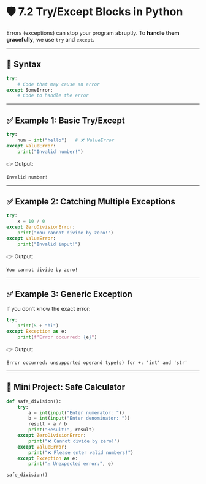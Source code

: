 # 🛡️ 7.2 Try/Except Blocks in Python

Errors (exceptions) can stop your program abruptly. To **handle them gracefully**, we use `try` and `except`.

---

## 🔑 Syntax

```python
try:
    # Code that may cause an error
except SomeError:
    # Code to handle the error
```

---

## ✅ Example 1: Basic Try/Except

```python
try:
    num = int("hello")   # ❌ ValueError
except ValueError:
    print("Invalid number!")
```

👉 Output:

```
Invalid number!
```

---

## ✅ Example 2: Catching Multiple Exceptions

```python
try:
    x = 10 / 0
except ZeroDivisionError:
    print("You cannot divide by zero!")
except ValueError:
    print("Invalid input!")
```

👉 Output:

```
You cannot divide by zero!
```

---

## ✅ Example 3: Generic Exception

If you don’t know the exact error:

```python
try:
    print(5 + "hi")
except Exception as e:
    print(f"Error occurred: {e}")
```

👉 Output:

```
Error occurred: unsupported operand type(s) for +: 'int' and 'str'
```

---

## 🎯 Mini Project: Safe Calculator

```python
def safe_division():
    try:
        a = int(input("Enter numerator: "))
        b = int(input("Enter denominator: "))
        result = a / b
        print("Result:", result)
    except ZeroDivisionError:
        print("❌ Cannot divide by zero!")
    except ValueError:
        print("❌ Please enter valid numbers!")
    except Exception as e:
        print("⚠️ Unexpected error:", e)

safe_division()
```

